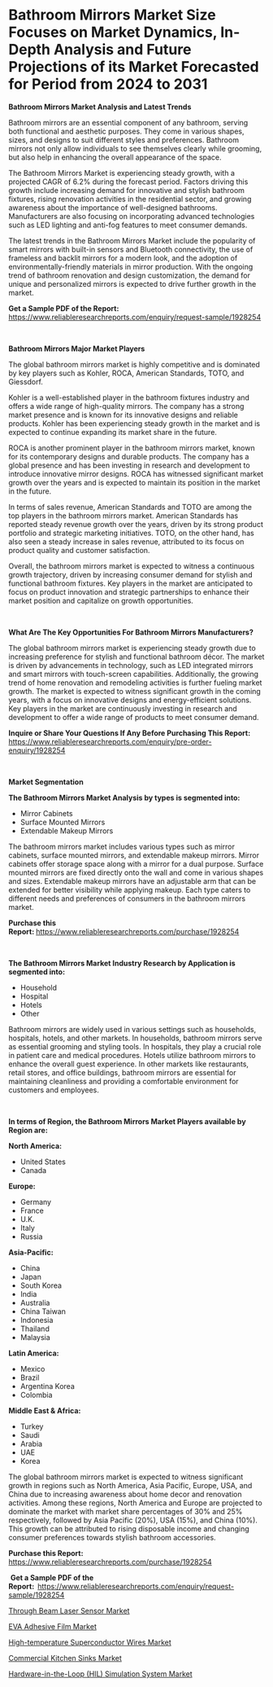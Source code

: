 <p><h1>Bathroom Mirrors Market Size Focuses on Market Dynamics, In-Depth Analysis and Future Projections of its Market Forecasted for Period from 2024 to 2031</h1></p><p><strong>Bathroom Mirrors Market Analysis and Latest Trends</strong></p>
<p><p>Bathroom mirrors are an essential component of any bathroom, serving both functional and aesthetic purposes. They come in various shapes, sizes, and designs to suit different styles and preferences. Bathroom mirrors not only allow individuals to see themselves clearly while grooming, but also help in enhancing the overall appearance of the space.</p><p>The Bathroom Mirrors Market is experiencing steady growth, with a projected CAGR of 6.2% during the forecast period. Factors driving this growth include increasing demand for innovative and stylish bathroom fixtures, rising renovation activities in the residential sector, and growing awareness about the importance of well-designed bathrooms. Manufacturers are also focusing on incorporating advanced technologies such as LED lighting and anti-fog features to meet consumer demands.</p><p>The latest trends in the Bathroom Mirrors Market include the popularity of smart mirrors with built-in sensors and Bluetooth connectivity, the use of frameless and backlit mirrors for a modern look, and the adoption of environmentally-friendly materials in mirror production. With the ongoing trend of bathroom renovation and design customization, the demand for unique and personalized mirrors is expected to drive further growth in the market.</p></p>
<p><strong>Get a Sample PDF of the Report:&nbsp;</strong> <a href="https://www.reliableresearchreports.com/enquiry/request-sample/1928254">https://www.reliableresearchreports.com/enquiry/request-sample/1928254</a></p>
<p>&nbsp;</p>
<p><strong>Bathroom Mirrors Major Market Players</strong></p>
<p><p>The global bathroom mirrors market is highly competitive and is dominated by key players such as Kohler, ROCA, American Standards, TOTO, and Giessdorf. </p><p>Kohler is a well-established player in the bathroom fixtures industry and offers a wide range of high-quality mirrors. The company has a strong market presence and is known for its innovative designs and reliable products. Kohler has been experiencing steady growth in the market and is expected to continue expanding its market share in the future.</p><p>ROCA is another prominent player in the bathroom mirrors market, known for its contemporary designs and durable products. The company has a global presence and has been investing in research and development to introduce innovative mirror designs. ROCA has witnessed significant market growth over the years and is expected to maintain its position in the market in the future.</p><p>In terms of sales revenue, American Standards and TOTO are among the top players in the bathroom mirrors market. American Standards has reported steady revenue growth over the years, driven by its strong product portfolio and strategic marketing initiatives. TOTO, on the other hand, has also seen a steady increase in sales revenue, attributed to its focus on product quality and customer satisfaction.</p><p>Overall, the bathroom mirrors market is expected to witness a continuous growth trajectory, driven by increasing consumer demand for stylish and functional bathroom fixtures. Key players in the market are anticipated to focus on product innovation and strategic partnerships to enhance their market position and capitalize on growth opportunities.</p></p>
<p>&nbsp;</p>
<p><strong>What Are The Key Opportunities For Bathroom Mirrors Manufacturers?</strong></p>
<p><p>The global bathroom mirrors market is experiencing steady growth due to increasing preference for stylish and functional bathroom décor. The market is driven by advancements in technology, such as LED integrated mirrors and smart mirrors with touch-screen capabilities. Additionally, the growing trend of home renovation and remodeling activities is further fueling market growth. The market is expected to witness significant growth in the coming years, with a focus on innovative designs and energy-efficient solutions. Key players in the market are continuously investing in research and development to offer a wide range of products to meet consumer demand.</p></p>
<p><strong>Inquire or Share Your Questions If Any Before Purchasing This Report:</strong> <a href="https://www.reliableresearchreports.com/enquiry/pre-order-enquiry/1928254">https://www.reliableresearchreports.com/enquiry/pre-order-enquiry/1928254</a></p>
<p>&nbsp;</p>
<p><strong>Market Segmentation</strong></p>
<p><strong>The Bathroom Mirrors Market Analysis by types is segmented into:</strong></p>
<p><ul><li>Mirror Cabinets</li><li>Surface Mounted Mirrors</li><li>Extendable Makeup Mirrors</li></ul></p>
<p><p>The bathroom mirrors market includes various types such as mirror cabinets, surface mounted mirrors, and extendable makeup mirrors. Mirror cabinets offer storage space along with a mirror for a dual purpose. Surface mounted mirrors are fixed directly onto the wall and come in various shapes and sizes. Extendable makeup mirrors have an adjustable arm that can be extended for better visibility while applying makeup. Each type caters to different needs and preferences of consumers in the bathroom mirrors market.</p></p>
<p><strong>Purchase this Report:&nbsp;</strong><a href="https://www.reliableresearchreports.com/purchase/1928254">https://www.reliableresearchreports.com/purchase/1928254</a></p>
<p>&nbsp;</p>
<p><strong>The Bathroom Mirrors Market Industry Research by Application is segmented into:</strong></p>
<p><ul><li>Household</li><li>Hospital</li><li>Hotels</li><li>Other</li></ul></p>
<p><p>Bathroom mirrors are widely used in various settings such as households, hospitals, hotels, and other markets. In households, bathroom mirrors serve as essential grooming and styling tools. In hospitals, they play a crucial role in patient care and medical procedures. Hotels utilize bathroom mirrors to enhance the overall guest experience. In other markets like restaurants, retail stores, and office buildings, bathroom mirrors are essential for maintaining cleanliness and providing a comfortable environment for customers and employees.</p></p>
<p>&nbsp;</p>
<p><strong>In terms of Region, the Bathroom Mirrors Market Players available by Region are:</strong></p>
<p>
    <p> <strong> North America: </strong>
        <ul>
            <li>United States</li>
            <li>Canada</li>
        </ul>
        </p> 
    <p> <strong> Europe: </strong>
        <ul>
            <li>Germany</li>
            <li>France</li>
            <li>U.K.</li>
            <li>Italy</li>
            <li>Russia</li>
        </ul>
        </p> 
    <p> <strong> Asia-Pacific: </strong>
        <ul>
            <li>China</li>
            <li>Japan</li>
            <li>South Korea</li>
            <li>India</li>
            <li>Australia</li>
            <li>China Taiwan</li>
            <li>Indonesia</li>
            <li>Thailand</li>
            <li>Malaysia</li>
        </ul>
        </p> 
    <p> <strong> Latin America: </strong>
        <ul>
            <li>Mexico</li>
            <li>Brazil</li>
            <li>Argentina Korea</li>
            <li>Colombia</li>
        </ul>
        </p> 
    <p> <strong> Middle East & Africa: </strong>
        <ul>
            <li>Turkey</li>
            <li>Saudi</li>
            <li>Arabia</li>
            <li>UAE</li>
            <li>Korea</li>
        </ul>
    </p>
    </p>
<p><p>The global bathroom mirrors market is expected to witness significant growth in regions such as North America, Asia Pacific, Europe, USA, and China due to increasing awareness about home decor and renovation activities. Among these regions, North America and Europe are projected to dominate the market with market share percentages of 30% and 25% respectively, followed by Asia Pacific (20%), USA (15%), and China (10%). This growth can be attributed to rising disposable income and changing consumer preferences towards stylish bathroom accessories.</p></p>
<p><strong>Purchase this Report: </strong><a href="https://www.reliableresearchreports.com/purchase/1928254">https://www.reliableresearchreports.com/purchase/1928254</a></p>
<p>&nbsp;<strong>Get a Sample PDF of the Report:&nbsp;&nbsp;</strong><a href="https://www.reliableresearchreports.com/enquiry/request-sample/1928254">https://www.reliableresearchreports.com/enquiry/request-sample/1928254</a></p>
<p><strong></strong></p>
<p><p><a href="https://view.publitas.com/reportprime-1/through-beam-laser-sensor-market-size-furnishes-valuable-information-encompassing-market-share-market-trends-and-projections-spanning-from-2024-to-2031/">Through Beam Laser Sensor Market</a></p><p><a href="https://view.publitas.com/reportprime-1/eva-adhesive-film-market-provides-a-comprehensive-analysis-including-a-macro-overview-of-the-market-as-well-as-micro-details-such-as-market-size-and-competitive-landscape/">EVA Adhesive Film Market</a></p><p><a href="https://full-wildebeest-80b.notion.site/High-temperature-Superconductor-Wires-Market-Size-Reflecting-a-Forecast-Till-2031-Market-By-Type-B-975ad9e15073448b8659d910a1aa672b">High-temperature Superconductor Wires Market</a></p><p><a href="https://github.com/juniordelafrance/Market-Research-Report-List-2/blob/main/commercial-kitchen-sinks-market.md">Commercial Kitchen Sinks Market</a></p><p><a href="https://pretty-mail-caf.notion.site/Hardware-in-the-Loop-HIL-Simulation-System-Market-Furnish-Information-about-Market-Size-Market-Sh-bbae13e12fe242008ce1d72b0af45132">Hardware-in-the-Loop (HIL) Simulation System Market</a></p></p>